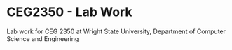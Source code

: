 # CEG2350 - Lab Work
Lab work for CEG 2350 at Wright State University, Department of Computer Science and Engineering
